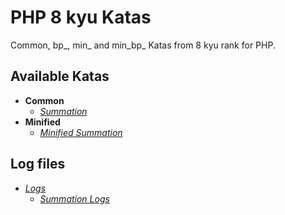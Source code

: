 # PHP 8 kyu Katas
Common, bp_, min_ and min_bp_ Katas from 8 kyu rank for PHP.

## Available Katas
+ **Common**
    - [*Summation*](summation.php "summation.php")
+ **Minified**
    - [*Minified Summation*](min_summation.php "min_summation.php")

## Log files
+ [*Logs*](logs/ "logs")
    - [*Summation Logs*](logs/summation.log.txt "summation.log.txt")